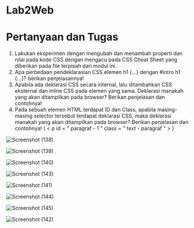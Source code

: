 # Lab2Web

# Pertanyaan dan Tugas
1. Lakukan eksperimen dengan mengubah dan menambah properti dan nilai pada kode CSS 
dengan mengacu pada CSS Cheat Sheet yang diberikan pada file terpisah dari modul ini.
2. Apa perbedaan pendeklarasian CSS elemen h1 {...} dengan #intro h1 {...}? berikan 
penjelasannya!
3. Apabila ada deklarasi CSS secara internal, lalu ditambahkan CSS eksternal dan inline CSS pada 
elemen yang sama. Deklarasi manakah yang akan ditampilkan pada browser? Berikan 
penjelasan dan contohnya!
4. Pada sebuah elemen HTML terdapat ID dan Class, apabila masing-masing selector tersebut 
terdapat deklarasi CSS, maka deklarasi manakah yang akan ditampilkan pada browser? 
Berikan penjelasan dan contohnya! ( < p id = " paragraf - 1 " class = " text - paragraf " > )


![Screenshot (138)](https://user-images.githubusercontent.com/56498195/113093721-a467c080-921a-11eb-8628-bec78614360e.png)

![Screenshot (139)](https://user-images.githubusercontent.com/56498195/113093728-a6318400-921a-11eb-93f3-17f032891027.png)


![Screenshot (140)](https://user-images.githubusercontent.com/56498195/113093732-a762b100-921a-11eb-955b-5c93dc68dc02.png)

![Screenshot (143)](https://user-images.githubusercontent.com/56498195/113093743-ab8ece80-921a-11eb-92ef-a330c31eded6.png)



![Screenshot (141)](https://user-images.githubusercontent.com/56498195/113093733-a893de00-921a-11eb-84d5-f37a9f66bf2d.png)


![Screenshot (144)](https://user-images.githubusercontent.com/56498195/113093745-acbffb80-921a-11eb-8114-1de890e8b0c9.png)

![Screenshot (145)](https://user-images.githubusercontent.com/56498195/113093749-ae89bf00-921a-11eb-907f-dfa32915c1fe.png)

![Screenshot (142)](https://user-images.githubusercontent.com/56498195/113093738-aa5da180-921a-11eb-9124-c1891c880bcf.png)
